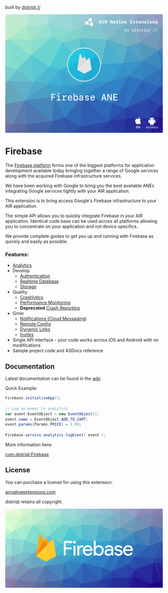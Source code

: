 built by [distriqt //](https://airnativeextensions.com) 

![](images/hero.png)



# Firebase

The [Firebase platform](https://firebase.google.com) forms one of the biggest 
platforms for application development available today bringing together a range 
of Google services along with the acquired Firebase infrastructure services.

We have been working with Google to bring you the best available ANEs 
integrating Google services tightly with your AIR application.

This extension is to bring access Google's Firebase infrastructure to your AIR application.

The simple API allows you to quickly integrate Firebase in your AIR application. 
Identical code base can be used across all platforms allowing you to concentrate 
on your application and not device specifics.

We provide complete guides to get you up and running with Firebase as quickly and easily as possible.


### Features:

- [Analytics](https://github.com/distriqt/ANE-Firebase/wiki/Core---Introduction)
- Develop
	- [Authentication](https://github.com/distriqt/ANE-Firebase/wiki/Auth---Introduction)
	- [Realtime Database](https://github.com/distriqt/ANE-Firebase/wiki/Database---Introduction)
	- [Storage](https://github.com/distriqt/ANE-Firebase/wiki/Storage---Introduction)
- Quality
	- [Crashlytics](https://github.com/distriqt/ANE-Firebase/wiki/Crashlytics---Introduction)
	- [Performance Monitoring](https://github.com/distriqt/ANE-Firebase/wiki/Performance---Introduction)
	- **Deprecated** [Crash Reporting](https://github.com/distriqt/ANE-Firebase/wiki/Crash---Introduction)
- Grow
	- [Notifications (Cloud Messaging)](https://github.com/distriqt/ANE-Firebase/wiki/FCM---Introduction)
	- [Remote Config](https://github.com/distriqt/ANE-Firebase/wiki/RemoteConfig---Introduction)
	- [Dynamic Links](https://github.com/distriqt/ANE-Firebase/wiki/DynamicLinks---Introduction)
	- [Invites](https://github.com/distriqt/ANE-Firebase/wiki/Invites---Introduction)
- Single API interface - your code works across iOS and Android with no modifications
- Sample project code and ASDocs reference



## Documentation

Latest documentation can be found in the [wiki](https://github.com/distriqt/ANE-Firebase/wiki)

Quick Example: 

```actionscript
Firebase.initialiseApp();

// Log an event to analytics
var event:EventObject = new EventObject();
event.name = EventObject.ADD_TO_CART;
event.params[Params.PRICE] = 1.99;

Firebase.service.analytics.logEvent( event );
```

More information here: 

[com.distriqt.Firebase](https://airnativeextensions.com/extension/com.distriqt.Firebase)



## License

You can purchase a license for using this extension:

[airnativeextensions.com](https://airnativeextensions.com/)

distriqt retains all copyright.


![](images/promo.png)



